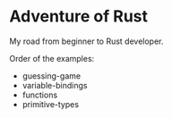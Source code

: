 # Adventure of Rust

My road from beginner to Rust developer.

Order of the examples:
- guessing-game
- variable-bindings
- functions
- primitive-types

